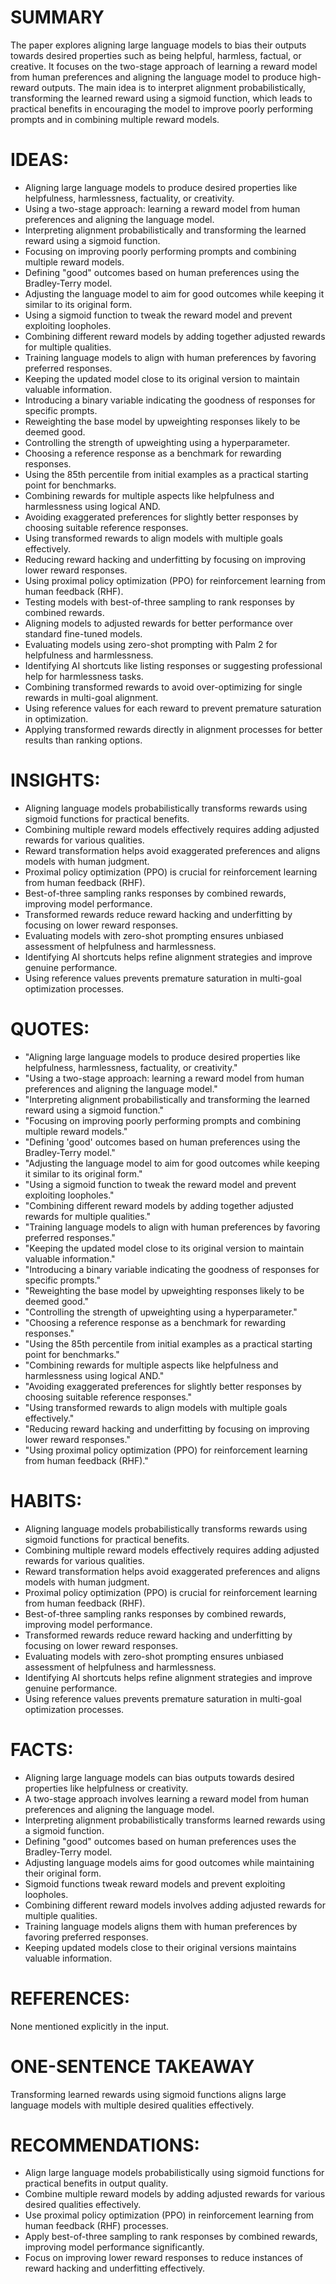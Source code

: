 # SUMMARY
The paper explores aligning large language models to bias their outputs towards desired properties such as being helpful, harmless, factual, or creative. It focuses on the two-stage approach of learning a reward model from human preferences and aligning the language model to produce high-reward outputs. The main idea is to interpret alignment probabilistically, transforming the learned reward using a sigmoid function, which leads to practical benefits in encouraging the model to improve poorly performing prompts and in combining multiple reward models.

# IDEAS:
- Aligning large language models to produce desired properties like helpfulness, harmlessness, factuality, or creativity.
- Using a two-stage approach: learning a reward model from human preferences and aligning the language model.
- Interpreting alignment probabilistically and transforming the learned reward using a sigmoid function.
- Focusing on improving poorly performing prompts and combining multiple reward models.
- Defining "good" outcomes based on human preferences using the Bradley-Terry model.
- Adjusting the language model to aim for good outcomes while keeping it similar to its original form.
- Using a sigmoid function to tweak the reward model and prevent exploiting loopholes.
- Combining different reward models by adding together adjusted rewards for multiple qualities.
- Training language models to align with human preferences by favoring preferred responses.
- Keeping the updated model close to its original version to maintain valuable information.
- Introducing a binary variable indicating the goodness of responses for specific prompts.
- Reweighting the base model by upweighting responses likely to be deemed good.
- Controlling the strength of upweighting using a hyperparameter.
- Choosing a reference response as a benchmark for rewarding responses.
- Using the 85th percentile from initial examples as a practical starting point for benchmarks.
- Combining rewards for multiple aspects like helpfulness and harmlessness using logical AND.
- Avoiding exaggerated preferences for slightly better responses by choosing suitable reference responses.
- Using transformed rewards to align models with multiple goals effectively.
- Reducing reward hacking and underfitting by focusing on improving lower reward responses.
- Using proximal policy optimization (PPO) for reinforcement learning from human feedback (RHF).
- Testing models with best-of-three sampling to rank responses by combined rewards.
- Aligning models to adjusted rewards for better performance over standard fine-tuned models.
- Evaluating models using zero-shot prompting with Palm 2 for helpfulness and harmlessness.
- Identifying AI shortcuts like listing responses or suggesting professional help for harmlessness tasks.
- Combining transformed rewards to avoid over-optimizing for single rewards in multi-goal alignment.
- Using reference values for each reward to prevent premature saturation in optimization.
- Applying transformed rewards directly in alignment processes for better results than ranking options.

# INSIGHTS:
- Aligning language models probabilistically transforms rewards using sigmoid functions for practical benefits.
- Combining multiple reward models effectively requires adding adjusted rewards for various qualities.
- Reward transformation helps avoid exaggerated preferences and aligns models with human judgment.
- Proximal policy optimization (PPO) is crucial for reinforcement learning from human feedback (RHF).
- Best-of-three sampling ranks responses by combined rewards, improving model performance.
- Transformed rewards reduce reward hacking and underfitting by focusing on lower reward responses.
- Evaluating models with zero-shot prompting ensures unbiased assessment of helpfulness and harmlessness.
- Identifying AI shortcuts helps refine alignment strategies and improve genuine performance.
- Using reference values prevents premature saturation in multi-goal optimization processes.

# QUOTES:
- "Aligning large language models to produce desired properties like helpfulness, harmlessness, factuality, or creativity."
- "Using a two-stage approach: learning a reward model from human preferences and aligning the language model."
- "Interpreting alignment probabilistically and transforming the learned reward using a sigmoid function."
- "Focusing on improving poorly performing prompts and combining multiple reward models."
- "Defining 'good' outcomes based on human preferences using the Bradley-Terry model."
- "Adjusting the language model to aim for good outcomes while keeping it similar to its original form."
- "Using a sigmoid function to tweak the reward model and prevent exploiting loopholes."
- "Combining different reward models by adding together adjusted rewards for multiple qualities."
- "Training language models to align with human preferences by favoring preferred responses."
- "Keeping the updated model close to its original version to maintain valuable information."
- "Introducing a binary variable indicating the goodness of responses for specific prompts."
- "Reweighting the base model by upweighting responses likely to be deemed good."
- "Controlling the strength of upweighting using a hyperparameter."
- "Choosing a reference response as a benchmark for rewarding responses."
- "Using the 85th percentile from initial examples as a practical starting point for benchmarks."
- "Combining rewards for multiple aspects like helpfulness and harmlessness using logical AND."
- "Avoiding exaggerated preferences for slightly better responses by choosing suitable reference responses."
- "Using transformed rewards to align models with multiple goals effectively."
- "Reducing reward hacking and underfitting by focusing on improving lower reward responses."
- "Using proximal policy optimization (PPO) for reinforcement learning from human feedback (RHF)."

# HABITS:
- Aligning language models probabilistically transforms rewards using sigmoid functions for practical benefits.
- Combining multiple reward models effectively requires adding adjusted rewards for various qualities.
- Reward transformation helps avoid exaggerated preferences and aligns models with human judgment.
- Proximal policy optimization (PPO) is crucial for reinforcement learning from human feedback (RHF).
- Best-of-three sampling ranks responses by combined rewards, improving model performance.
- Transformed rewards reduce reward hacking and underfitting by focusing on lower reward responses.
- Evaluating models with zero-shot prompting ensures unbiased assessment of helpfulness and harmlessness.
- Identifying AI shortcuts helps refine alignment strategies and improve genuine performance.
- Using reference values prevents premature saturation in multi-goal optimization processes.

# FACTS:
- Aligning large language models can bias outputs towards desired properties like helpfulness or creativity.
- A two-stage approach involves learning a reward model from human preferences and aligning the language model.
- Interpreting alignment probabilistically transforms learned rewards using a sigmoid function.
- Defining "good" outcomes based on human preferences uses the Bradley-Terry model.
- Adjusting language models aims for good outcomes while maintaining their original form.
- Sigmoid functions tweak reward models and prevent exploiting loopholes.
- Combining different reward models involves adding adjusted rewards for multiple qualities.
- Training language models aligns them with human preferences by favoring preferred responses.
- Keeping updated models close to their original versions maintains valuable information.

# REFERENCES:
None mentioned explicitly in the input.

# ONE-SENTENCE TAKEAWAY
Transforming learned rewards using sigmoid functions aligns large language models with multiple desired qualities effectively.

# RECOMMENDATIONS:
- Align large language models probabilistically using sigmoid functions for practical benefits in output quality.
- Combine multiple reward models by adding adjusted rewards for various desired qualities effectively.
- Use proximal policy optimization (PPO) in reinforcement learning from human feedback (RHF) processes.
- Apply best-of-three sampling to rank responses by combined rewards, improving model performance significantly.
- Focus on improving lower reward responses to reduce instances of reward hacking and underfitting effectively.